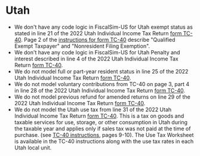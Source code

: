 # Utah
* We don't have any code logic in FiscalSim-US for Utah exempt status as stated in line 21 of the 2022 Utah Individual Income Tax Return [form TC-40](https://tax.utah.gov/forms/current/tc-40.pdf). Page 2 of the [instructions for form TC-40](https://tax.utah.gov/forms/current/tc-40inst.pdf) describe "Qualified Exempt Taxpayer" and "Nonresident Filing Exemption".
* We don't have any code logic in FiscalSim-US for Utah Penalty and interest described in line 4 of the 2022 Utah Individual Income Tax Return [form TC-40](https://tax.utah.gov/forms/current/tc-40.pdf).
* We do not model full or part-year resident status in line 25 of the 2022 Utah Individual Income Tax Return [form TC-40](https://tax.utah.gov/forms/current/tc-40.pdf).
* We do not model voluntary contributions from TC-40 on page 3, part 4 in line 28 of the 2022 Utah Individual Income Tax Return [form TC-40](https://tax.utah.gov/forms/current/tc-40.pdf).
* We do not model previous refund for amended returns on line 29 of the 2022 Utah Individual Income Tax Return [form TC-40](https://tax.utah.gov/forms/current/tc-40.pdf).
* We do not model the Utah use tax from line 31 of the 2022 Utah Individual Income Tax Return [form TC-40](https://tax.utah.gov/forms/current/tc-40.pdf). This is a tax on goods and taxable services for use, storage, or other consumption in Utah during the taxable year and applies only if sales tax was not paid at the time of purchase. (see [TC-40 instructions](https://tax.utah.gov/forms/current/tc-40inst.pdf), pages 9-10). The Use Tax Worksheet is available in the TC-40 instructions along with the use tax rates in each Utah local unit.
